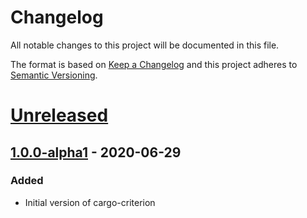 # Changelog
All notable changes to this project will be documented in this file.

The format is based on [Keep a Changelog](http://keepachangelog.com/en/1.0.0/)
and this project adheres to [Semantic Versioning](http://semver.org/spec/v2.0.0.html).

# [Unreleased]

## [1.0.0-alpha1] - 2020-06-29
### Added
- Initial version of cargo-criterion


[1.0.0-alpha1]: https://github.com/bheisler/cargo-criterion/compare/e5fa23b...1.0.0-alpha1
[Unreleased]: https://github.com/bheisler/cargo-criterion/compare/1.0.0-alpha1...HEAD